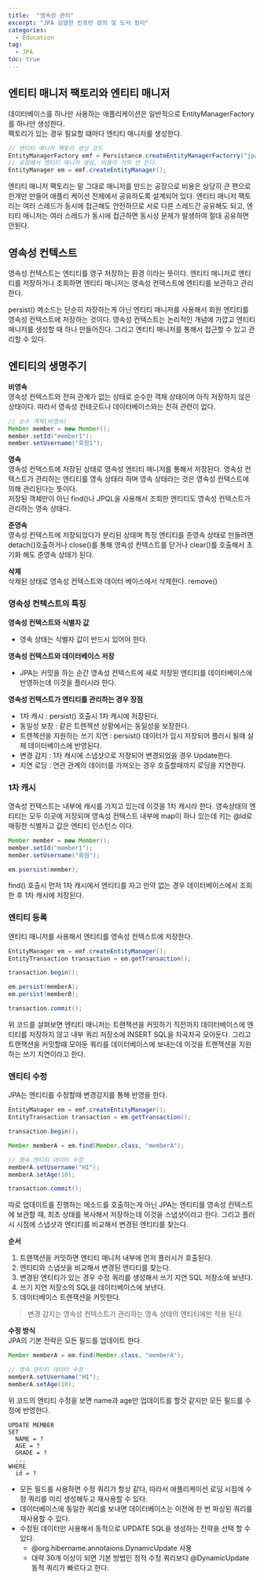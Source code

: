 ```yaml
---
title:  "영속성 관리"
excerpt: "JPA 김영한 인프런 강의 및 도서 정리"
categories:
  - Education
tag:
  - JPA
toc: true
---
```


## 엔티티 매니저 팩토리와 엔티티 매니저
데이터베이스를 하나만 사용하는 애플리케이션은 일반적으로 EntityManagerFactory를 하나만 생성한다.  
팩토리가 있는 경우 필요할 떄마다 엔티티 매니저를 생성한다.

```java
// 엔티티 매니저 팩토리 생성 코드
EntityManagerFactory emf = Persistance.createEntityManagerFactorry("jpabook");
// 공장에서 엔티티 매니저 생성, 비용이 거의 안 든다.
EntityManager em = emf.createEntityManager();
```

엔티티 매니저 팩토리는 말 그대로 매니저를 만드는 공장으로 비용은 상당히 큰 편으로 한개만 만들어 애플리 케이션 전체에서 공유하도록 설계되어 있다. 
엔티티 매니저 팩토리는 여러 스레드가 동시에 접근해도 안전하므로 서로 다른 스레드간 공유해도 되고, 엔티티 매니저는 여러 스레드가 동시에 접근하면 동시성 문제가 발생하여 절대 공유하면 안된다.


## 영속성 컨텍스트
영속성 컨텍스트는 엔티티를 영구 저장하는 환경 이라는 뜻이다. 엔티티 매니저로 엔티티를 저장하거나 조회하면 엔티티 매니저는 영속성 컨텍스트에 엔티티를 보관하고 관리한다.

persist() 메소드는 단순히 저장하는게 아닌 엔티티 매니저를 사용해서 회원 엔티티를 영속성 컨텍스트에 저장하는 것이다.
영속성 컨텍스트는 논리적인 개념에 가깝고 엔티티 매니저를 생성할 때 하나 만들어진다. 그리고 엔티티 매니저를 통해서 접근할 수 있고 관리할 수 있다.

## 엔티티의 생명주기

**비영속**  
영속성 컨텍스트와 전혀 관계가 없는 상태로 순수한 객체 상태이며 아직 저장하지 않은 상태이다. 따라서 영속성 컨테긋트나 데이터베이스와는 전혀 관련이 없다.

``` java
// 순수 객체(비영속)
Member member = new Member();
member.setId("member1");
member.setUsername("회원1");
```

**영속**  
영속성 컨텍스트에 저장된 상태로 영속성 엔티티 매니저를 통해서 저장된다. 영속성 컨텍스트가 관리하는 엔티티를 영속 상태라 하며 영속 상태라는 것은 영속성 컨텍스트에 의해 관리된다는 뜻이다.  
저장된 객체만이 아닌 find()나 JPQL을 사용해서 조회한 엔티티도 영속성 컨텍스트가 관리하는 영속 상태다.

**준영속**  
영속성 컨텍스트에 저장되었다가 분리된 상태며 특정 엔티티를 준영속 상태로 만들려면 detach()호출하거나 close()를 통해 영속성 컨텍스트를 닫거나 clear()를 호출해서 초기화 해도 준영속 상태가 된다.

**삭제**  
삭제된 상태로 영속성 컨텍스트와 데이터 베이스에서 삭제한다.  remove()

### 영속성 컨텍스트의 특징

**영속성 컨텍스트와 식별자 값**  
- 영속 상태는 식별자 값이 반드시 있어야 한다.

**영속성 컨텍스트와 데이터베이스 저장**
- JPA는 커밋을 하는 순간 영속성 컨텍스트에 새로 저장된 엔티티를 데이터베이스에 반영하는데 이것을 플러시라 한다.

**영속성 컨텍스트가 엔티티를 관리하는 경우 장점**
- 1차 캐시 : persist() 호출시 1차 캐시에 저장된다.
- 동일성 보장 : 같은 트렌젝션 상황에서는 동일성을 보장한다.
- 트랜젝션을 지원하는 쓰기 지연 : persist() 데이터가 임시 저장되어 플러시 될때 실제 데이터베이스에 반영된다.
- 변경 감지 : 1차 캐시에 스냅샷으로 저장되어 변경되었을 경우 Update한다.
- 지연 로딩 : 연관 관계의 데이터를 가져오는 경우 호출할때까지 로딩을 지연한다.


### 1차 캐시
영속성 컨텍스트는 내부에 캐시를 가지고 있는데 이것을 1차 캐시라 한다. 영속상태의 엔티티는 모두 이곳에 저장되며 영속성 컨텍스트 내부에 map이 하나 있는데 키는 @Id로 매핑한 식별자고 값은 엔티티 인스턴스 이다.

``` java
Member member = new Member();
member.setId("member1");
member.setUsername("회원");

em.psersist(member);
```

find() 호출시 먼저 1차 캐시에서 엔티티를 자고 만약 없는 경우 데이터베이스에서 조회한 후 1차 캐시에 저장된다.


### 엔티티 등록
엔티티 매니저를 사용해서 엔티티를 영속성 컨텍스트에 저장한다.

``` java
EntityManager em = emf.createEntityManager();
EntityTransaction transaction = em.getTransaction();

transaction.begin();

em.persist(memberA);
em.persist(memberB);

transaction.commit();
```
위 코드를 살펴보면 엔티티 매니저는 트랜잭션을 커밋하기 직전까지 데이터베이스에 엔티티를 저장하지 않고 내부 쿼리 저장소에 INSERT SQL을 차곡차곡 모아둔다. 그리고 트랜잭션을 커밋할떄 
모아둔 쿼리를 데이터베이스에 보내는데 이것을 트랜잭션을 지원하는 쓰기 지연이라고 한다.

### 엔티티 수정
JPA는 엔티티를 수정할때 변경감지를 통해 반영을 한다.

```java
EntityManager em = emf.createEntityManager();
EntityTransaction transaction = em.getTransaction();

transaction.begin();

Member memberA = em.find(Member.class, "memberA");

// 영속 엔티티 데이터 수정
memberA.setUsername("HI");
memberA.setAge(10);

transaction.commit();
```
따로 업데이트를 진행하는 메소드를 호출하는게 아닌 JPA는 엔티티를 영속성 컨텍스트에 보관할 때, 최초 상태를 복사해서 저장하는데 이것을 스냅샷이라고 한다. 
그리고 플러시 시점에 스냅샷과 엔티티를 비교해서 변경된 엔티티를 찾는다.

**순서**
1. 트랜잭션을 커밋하면 엔티티 매니저 내부에 먼저 플러시가 호출된다.
2. 엔티티와 스냅샷을 비교해서 변경된 엔티티를 찾는다.
3. 변경된 엔티티가 있는 경우 수정 쿼리를 생성해서 쓰기 지연 SQL 저장소에 보낸다.
4. 쓰기 지연 저장소의 SQL을 데이터베이스에 보낸다.
5. 데이터베이스 트랜잭션을 커밋한다.

> 변경 감지는 영속성 컨텍스트가 관리하는 영속 상태의 엔티티에만 적용 된다.

**수정 방식**  
JPA의 기본 전략은 모든 필드를 업데이트 한다.

``` java
Member memberA = em.find(Member.class, "memberA");

// 영속 엔티티 데이터 수정
memberA.setUsername("HI");
memberA.setAge(10);
```
위 코드의 엔티티 수정을 보면 name과 age만 업데이트를 할것 같지만 모든 필드를 수정에 반영한다.

```
UPDATE MEMBER
SET
  NAME = ?
  AGE = ?
  GRADE = ?
  ...
WHERE
  id = ?
```

- 모든 필드를 사용하면 수정 쿼리가 항상 같다, 따라서 애플리케이션 로딩 시점에 수정 쿼리를 미리 생성해두고 재사용할 수 있다.
- 데이터베이스에 동일한 쿼리를 보내면 데이터베이스는 이전에 한 번 파싱된 쿼리를 재사용할 수 있다.
- 수정된 데이터만 사용해서 동적으로 UPDATE SQL을 생성하는 전략을 선택 할 수 있다.
  * @org.hibername.annotaions.DynamicUpdate 사용
  * 대략 30개 이상이 되면 기본 방법인 정적 수정 쿼리보다 @DynamicUpdate 동적 쿼리가 빠르다고 한다.

